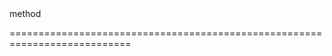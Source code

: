 <!--merge--><!--/merge-->
<!--hidden--><!--/hidden-->
<!--type-->method<!--/type-->
===========================================================================
